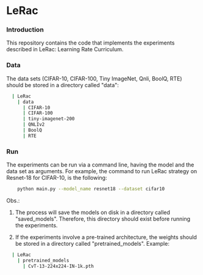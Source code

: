 # LeRac

### Introduction

This repository contains the code that implements the experiments described in
LeRac: Learning Rate Curriculum. 

### Data
The data sets (CIFAR-10, CIFAR-100, Tiny ImageNet, Qnli, BoolQ, RTE) should
be stored in a directory called "data":
```sh
  | LeRac
    | data
      | CIFAR-10
      | CIFAR-100
      | tiny-imagenet-200
      | QNLIv2
      | BoolQ
      | RTE
```

### Run
The experiments can be run via a command line, having
the model and the data set as arguments. For example, the command to run LeRac strategy on
Resnet-18 for CIFAR-10, is the following:
```sh
    python main.py --model_name resnet18 --dataset cifar10
```

Obs.: 
1) The process will save the models on disk in a directory called "saved_models".
Therefore, this directory should exist before running the experiments.

2) If the experiments involve a pre-trained architecture, the weights should be
stored in a directory called "pretrained_models". Example:
``` sh
  | LeRac
    | pretrained_models
      | CvT-13-224x224-IN-1k.pth  
```

